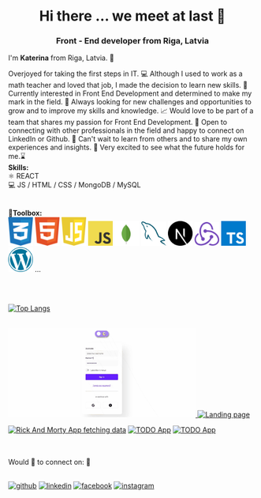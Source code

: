 <div align='center'>
  
# Hi there … we meet at last 🤩

### **Front - End developer from Riga, Latvia**

</div>

I'm **Katerina** from Riga, Latvia. 📍

Overjoyed for taking the first steps in IT. 💻
Although I used to work as a math teacher and loved that job, I made the decision to learn new skills. 💁
Currently interested in Front End Development and determined to make my mark in the field. 🙏
Always looking for new challenges and opportunities to grow and to improve my skills and knowledge. 📈 Would love to be part of a team that shares my passion for Front End Development. 👥
Open to connecting with other professionals in the field and happy to connect on LinkedIn or Github. 👋
Can't wait to learn from others and to share my own experiences and insights. 📓
Very excited to see what the future holds for me.⌛
<br>
**Skills:** <br>
⚛️ REACT <br>
💻 JS / HTML / CSS / MongoDB / MySQL
<br>
<br>
<br>
**🧰Toolbox:**
<br>
<img src="https://github.com/KateriinaOrrava/KateriinaOrrava/blob/main/css-3.svg" width='50px'/>
<img src="https://github.com/KateriinaOrrava/KateriinaOrrava/blob/main/html-1.svg" width='50px'/>
<img src="https://github.com/KateriinaOrrava/KateriinaOrrava/blob/main/javascript-1.svg" width='50px'/>
<img src="https://github.com/KateriinaOrrava/KateriinaOrrava/blob/main/logo-javascript.svg" width='50px'/>
<img src="https://github.com/KateriinaOrrava/KateriinaOrrava/blob/main/mongodb-icon-1.svg" width='50px'/>
<img src="https://github.com/KateriinaOrrava/KateriinaOrrava/blob/main/mysql-6.svg" width='50px'/>
<img src="https://github.com/KateriinaOrrava/KateriinaOrrava/blob/main/next-js.svg" width='50px'/>
<img src="https://github.com/KateriinaOrrava/KateriinaOrrava/blob/main/redux.svg" width='50px'/>
<img src="https://github.com/KateriinaOrrava/KateriinaOrrava/blob/main/typescript.svg" width='50px'/>
<img src="https://github.com/KateriinaOrrava/KateriinaOrrava/blob/main/wordpress-blue.svg" width='50px'/>
...

<br/><br/>

[![Top Langs](https://github-readme-stats.vercel.app/api/top-langs/?username=KateriinaOrrava)](https://github.com/KateriinaOrrava/github-readme-stats)
<br/><br/>

<div style='display="flex"'>
<a href="https://github.com/KateriinaOrrava/13_1_MD_FORM-validation"  target="_blank" rel="noreferrer"> <img src='https://github.com/KateriinaOrrava/KateriinaOrrava/blob/main/chrome-capture-2023-1-23%20(1).gif' width='380' title='Forms with validation'> </a>
<a href="https://github.com/KateriinaOrrava/Responsive-Landing-Page"  target="_blank" rel="noreferrer"><img src='https://github.com/KateriinaOrrava/KateriinaOrrava/blob/main/chrome-capture-2023-1-23%20(2).gif' width='380' title='Landing page'></a>

<a href="https://github.com/KateriinaOrrava/RickAndMorty-App-"  target="_blank" rel="noreferrer"><img src='https://github.com/KateriinaOrrava/KateriinaOrrava/blob/main/chrome-capture-2023-1-22.gif' width='380' title='Rick And Morty App fetching data'></a>
<a href="https://github.com/KateriinaOrrava/TODO-app-data-stored-in-MongoDB-"  target="_blank" rel="noreferrer"><img src='https://github.com/KateriinaOrrava/KateriinaOrrava/blob/main/chrome-capture-2023-1-23.gif' width='380' title='TODO App'></a>
<a href='https://github.com/KateriinaOrrava/TODO-app-data-stored-in-MongoDB-' target="_blank" rel="noreferrer"><img src='https://github.com/KateriinaOrrava/KateriinaOrrava/blob/main/chrome-capture-2023-1-23.gif' width='380' title='TODO App'></a>

</div>

<br/><br/>
Would 💙 to connect on: :wave: <br>
<br/>

[<img src='https://cdn.jsdelivr.net/npm/simple-icons@3.0.1/icons/github.svg' alt='github' height='40'>](https://github.com/KateriinaOrrava) [<img src='https://cdn.jsdelivr.net/npm/simple-icons@3.0.1/icons/linkedin.svg' alt='linkedin' height='40'>](https://www.linkedin.com/in/katerina-orrava/) [<img src='https://cdn.jsdelivr.net/npm/simple-icons@3.0.1/icons/facebook.svg' alt='facebook' height='40'>](https://www.facebook.com/kate.orrava) [<img src='https://cdn.jsdelivr.net/npm/simple-icons@3.0.1/icons/instagram.svg' alt='instagram' height='40'>](https://www.instagram.com/kate666riina/)

